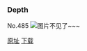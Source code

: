 ### Depth
No.485
![图片不见了~~~](https://imgs.xkcd.com/comics/depth.png)

[原址](https://xkcd.com//485) [下载](https://imgs.xkcd.com/comics/depth.png)

